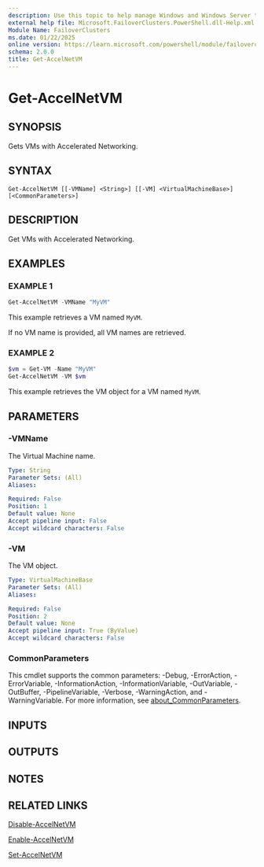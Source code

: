 ```yaml
---
description: Use this topic to help manage Windows and Windows Server technologies with Windows PowerShell.
external help file: Microsoft.FailoverClusters.PowerShell.dll-Help.xml
Module Name: FailoverClusters
ms.date: 01/22/2025
online version: https://learn.microsoft.com/powershell/module/failoverclusters/get-accelnetvm?view=windowsserver2025-ps&wt.mc_id=ps-gethelp
schema: 2.0.0
title: Get-AccelNetVM
---
```


# Get-AccelNetVM

## SYNOPSIS
Gets VMs with Accelerated Networking.

## SYNTAX

```
Get-AccelNetVM [[-VMName] <String>] [[-VM] <VirtualMachineBase>] [<CommonParameters>]
```

## DESCRIPTION

Get VMs with Accelerated Networking.

## EXAMPLES

### EXAMPLE 1

```powershell
Get-AccelNetVM -VMName "MyVM"
```

This example retrieves a VM named `MyVM`.

If no VM name is provided, all VM names are retrieved.

### EXAMPLE 2

```powershell
$vm = Get-VM -Name "MyVM"
Get-AccelNetVM -VM $vm
```

This example retrieves the VM object for a VM named `MyVM`.

## PARAMETERS

### -VMName

The Virtual Machine name.

```yaml
Type: String
Parameter Sets: (All)
Aliases:

Required: False
Position: 1
Default value: None
Accept pipeline input: False
Accept wildcard characters: False
```

### -VM

The VM object.

```yaml
Type: VirtualMachineBase
Parameter Sets: (All)
Aliases:

Required: False
Position: 2
Default value: None
Accept pipeline input: True (ByValue)
Accept wildcard characters: False
```

### CommonParameters

This cmdlet supports the common parameters: -Debug, -ErrorAction, -ErrorVariable,
-InformationAction, -InformationVariable, -OutVariable, -OutBuffer, -PipelineVariable, -Verbose,
-WarningAction, and -WarningVariable. For more information, see
[about_CommonParameters](/powershell/module/microsoft.powershell.core/about/about_commonparameters).

## INPUTS

## OUTPUTS

## NOTES

## RELATED LINKS

[Disable-AccelNetVM](disable-accelnetvm.md)

[Enable-AccelNetVM](enable-accelnetvm.md)

[Set-AccelNetVM](set-accelnetvm.md)
